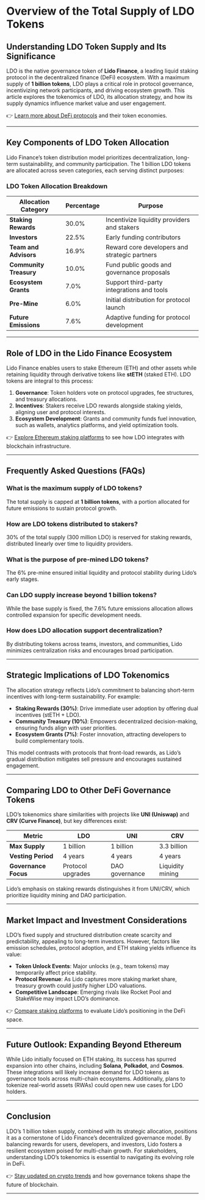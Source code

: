 # Overview of the Total Supply of LDO Tokens

## Understanding LDO Token Supply and Its Significance  

LDO is the native governance token of **Lido Finance**, a leading liquid staking protocol in the decentralized finance (DeFi) ecosystem. With a maximum supply of **1 billion tokens**, LDO plays a critical role in protocol governance, incentivizing network participants, and driving ecosystem growth. This article explores the tokenomics of LDO, its allocation strategy, and how its supply dynamics influence market value and user engagement.  

👉 [Learn more about DeFi protocols](https://bit.ly/okx-bonus) and their token economies.  

---

## Key Components of LDO Token Allocation  

Lido Finance’s token distribution model prioritizes decentralization, long-term sustainability, and community participation. The 1 billion LDO tokens are allocated across seven categories, each serving distinct purposes:  

### LDO Token Allocation Breakdown  

| **Allocation Category**       | **Percentage** | **Purpose**                                |  
|-------------------------------|----------------|--------------------------------------------|  
| **Staking Rewards**           | 30.0%          | Incentivize liquidity providers and stakers|  
| **Investors**                 | 22.5%          | Early funding contributors                 |  
| **Team and Advisors**         | 16.9%          | Reward core developers and strategic partners|  
| **Community Treasury**        | 10.0%          | Fund public goods and governance proposals |  
| **Ecosystem Grants**          | 7.0%           | Support third-party integrations and tools |  
| **Pre-Mine**                  | 6.0%           | Initial distribution for protocol launch   |  
| **Future Emissions**          | 7.6%           | Adaptive funding for protocol development  |  

---

## Role of LDO in the Lido Finance Ecosystem  

Lido Finance enables users to stake Ethereum (ETH) and other assets while retaining liquidity through derivative tokens like **stETH** (staked ETH). LDO tokens are integral to this process:  

1. **Governance**: Token holders vote on protocol upgrades, fee structures, and treasury allocations.  
2. **Incentives**: Stakers receive LDO rewards alongside staking yields, aligning user and protocol interests.  
3. **Ecosystem Development**: Grants and community funds fuel innovation, such as wallets, analytics platforms, and yield optimization tools.  

👉 [Explore Ethereum staking platforms](https://bit.ly/okx-bonus) to see how LDO integrates with blockchain infrastructure.  

---

## Frequently Asked Questions (FAQs)  

### **What is the maximum supply of LDO tokens?**  
The total supply is capped at **1 billion tokens**, with a portion allocated for future emissions to sustain protocol growth.  

### **How are LDO tokens distributed to stakers?**  
30% of the total supply (300 million LDO) is reserved for staking rewards, distributed linearly over time to liquidity providers.  

### **What is the purpose of pre-mined LDO tokens?**  
The 6% pre-mine ensured initial liquidity and protocol stability during Lido’s early stages.  

### **Can LDO supply increase beyond 1 billion tokens?**  
While the base supply is fixed, the 7.6% future emissions allocation allows controlled expansion for specific development needs.  

### **How does LDO allocation support decentralization?**  
By distributing tokens across teams, investors, and communities, Lido minimizes centralization risks and encourages broad participation.  

---

## Strategic Implications of LDO Tokenomics  

The allocation strategy reflects Lido’s commitment to balancing short-term incentives with long-term sustainability. For example:  

- **Staking Rewards (30%)**: Drive immediate user adoption by offering dual incentives (stETH + LDO).  
- **Community Treasury (10%)**: Empowers decentralized decision-making, ensuring funds align with user priorities.  
- **Ecosystem Grants (7%)**: Foster innovation, attracting developers to build complementary tools.  

This model contrasts with protocols that front-load rewards, as Lido’s gradual distribution mitigates sell pressure and encourages sustained engagement.  

---

## Comparing LDO to Other DeFi Governance Tokens  

LDO’s tokenomics share similarities with projects like **UNI (Uniswap)** and **CRV (Curve Finance)**, but key differences exist:  

| **Metric**          | **LDO**          | **UNI**          | **CRV**          |  
|----------------------|------------------|------------------|------------------|  
| **Max Supply**       | 1 billion        | 1 billion        | 3.3 billion      |  
| **Vesting Period**   | 4 years          | 4 years          | 4 years          |  
| **Governance Focus** | Protocol upgrades| DAO governance   | Liquidity mining |  

Lido’s emphasis on staking rewards distinguishes it from UNI/CRV, which prioritize liquidity mining and DAO participation.  

---

## Market Impact and Investment Considerations  

LDO’s fixed supply and structured distribution create scarcity and predictability, appealing to long-term investors. However, factors like emission schedules, protocol adoption, and ETH staking yields influence its value:  

- **Token Unlock Events**: Major unlocks (e.g., team tokens) may temporarily affect price stability.  
- **Protocol Revenue**: As Lido captures more staking market share, treasury growth could justify higher LDO valuations.  
- **Competitive Landscape**: Emerging rivals like Rocket Pool and StakeWise may impact LDO’s dominance.  

👉 [Compare staking platforms](https://bit.ly/okx-bonus) to evaluate Lido’s positioning in the DeFi space.  

---

## Future Outlook: Expanding Beyond Ethereum  

While Lido initially focused on ETH staking, its success has spurred expansion into other chains, including **Solana**, **Polkadot**, and **Cosmos**. These integrations will likely increase demand for LDO tokens as governance tools across multi-chain ecosystems. Additionally, plans to tokenize real-world assets (RWAs) could open new use cases for LDO holders.  

---

## Conclusion  

LDO’s 1 billion token supply, combined with its strategic allocation, positions it as a cornerstone of Lido Finance’s decentralized governance model. By balancing rewards for users, developers, and investors, Lido fosters a resilient ecosystem poised for multi-chain growth. For stakeholders, understanding LDO’s tokenomics is essential to navigating its evolving role in DeFi.  

👉 [Stay updated on crypto trends](https://bit.ly/okx-bonus) and how governance tokens shape the future of blockchain.  

--- 
